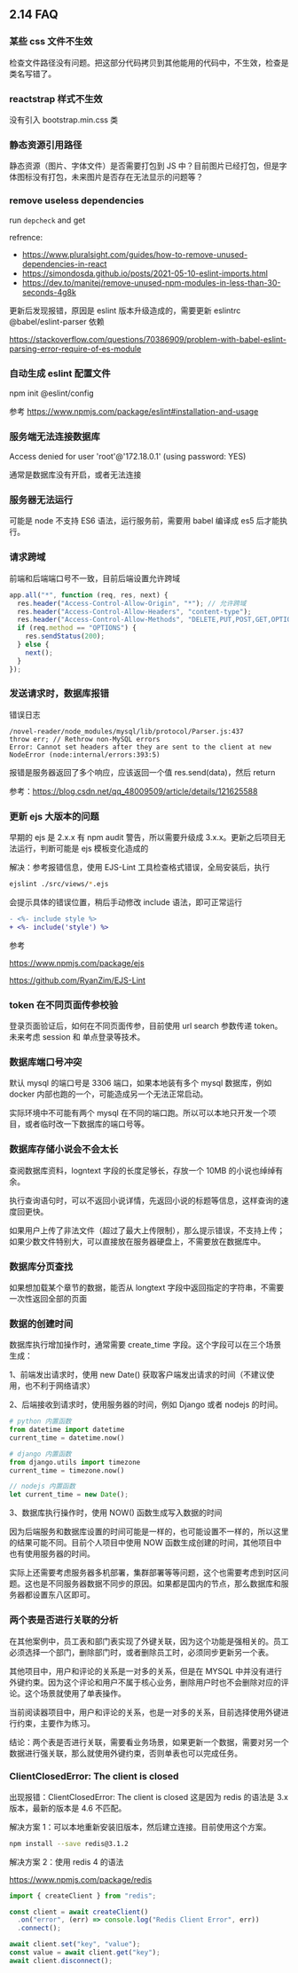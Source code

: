 ## 2.14 FAQ

### 某些 css 文件不生效

检查文件路径没有问题。把这部分代码拷贝到其他能用的代码中，不生效，检查是类名写错了。

### reactstrap 样式不生效

没有引入 bootstrap.min.css 类

### 静态资源引用路径

静态资源（图片、字体文件）是否需要打包到 JS 中？目前图片已经打包，但是字体图标没有打包，未来图片是否存在无法显示的问题等？

### remove useless dependencies

run `depcheck` and get

refrence:

- https://www.pluralsight.com/guides/how-to-remove-unused-dependencies-in-react
- https://simondosda.github.io/posts/2021-05-10-eslint-imports.html
- https://dev.to/manitej/remove-unused-npm-modules-in-less-than-30-seconds-4g8k

更新后发现报错，原因是 eslint 版本升级造成的，需要更新 eslintrc @babel/eslint-parser 依赖

https://stackoverflow.com/questions/70386909/problem-with-babel-eslint-parsing-error-require-of-es-module

### 自动生成 eslint 配置文件

npm init @eslint/config

参考 https://www.npmjs.com/package/eslint#installation-and-usage


### 服务端无法连接数据库

Access denied for user 'root'@'172.18.0.1' (using password: YES)

通常是数据库没有开启，或者无法连接

### 服务器无法运行

可能是 node 不支持 ES6 语法，运行服务前，需要用 babel 编译成 es5 后才能执行。

### 请求跨域

前端和后端端口号不一致，目前后端设置允许跨域

```js
app.all("*", function (req, res, next) {
  res.header("Access-Control-Allow-Origin", "*"); // 允许跨域
  res.header("Access-Control-Allow-Headers", "content-type");
  res.header("Access-Control-Allow-Methods", "DELETE,PUT,POST,GET,OPTIONS");
  if (req.method == "OPTIONS") {
    res.sendStatus(200);
  } else {
    next();
  }
});
```

### 发送请求时，数据库报错

错误日志

```
/novel-reader/node_modules/mysql/lib/protocol/Parser.js:437
throw err; // Rethrow non-MySQL errors
Error: Cannot set headers after they are sent to the client at new NodeError (node:internal/errors:393:5)
```

报错是服务器返回了多个响应，应该返回一个值 res.send(data)，然后 return

参考：https://blog.csdn.net/qq_48009509/article/details/121625588

### 更新 ejs 大版本的问题

早期的 ejs 是 2.x.x 有 npm audit 警告，所以需要升级成 3.x.x。更新之后项目无法运行，判断可能是 ejs 模板变化造成的

解决：参考报错信息，使用 EJS-Lint 工具检查格式错误，全局安装后，执行

```bash
ejslint ./src/views/*.ejs
```

会提示具体的错误位置，稍后手动修改 include 语法，即可正常运行

```diff
- <%- include style %>
+ <%- include('style') %>
```

参考

https://www.npmjs.com/package/ejs

https://github.com/RyanZim/EJS-Lint

### token 在不同页面传参校验

登录页面验证后，如何在不同页面传参，目前使用 url search 参数传递 token。未来考虑 session 和 单点登录等技术。



### 数据库端口号冲突

默认 mysql 的端口号是 3306 端口，如果本地装有多个 mysql 数据库，例如 docker 内部也跑的一个，可能造成另一个无法正常启动。

实际环境中不可能有两个 mysql 在不同的端口跑。所以可以本地只开发一个项目，或者临时改一下数据库的端口号等。

### 数据库存储小说会不会太长

查阅数据库资料，logntext 字段的长度足够长，存放一个 10MB 的小说也绰绰有余。

执行查询语句时，可以不返回小说详情，先返回小说的标题等信息，这样查询的速度回更快。

如果用户上传了非法文件（超过了最大上传限制），那么提示错误，不支持上传；如果少数文件特别大，可以直接放在服务器硬盘上，不需要放在数据库中。

### 数据库分页查找

如果想加载某个章节的数据，能否从 longtext 字段中返回指定的字符串，不需要一次性返回全部的页面

### 数据的创建时间

数据库执行增加操作时，通常需要 create_time 字段。这个字段可以在三个场景生成：

1、前端发出请求时，使用 new Date() 获取客户端发出请求的时间（不建议使用，也不利于网络请求）

2、后端接收到请求时，使用服务器的时间，例如 Django 或者 nodejs 的时间。

```python
# python 内置函数
from datetime import datetime
current_time = datetime.now()
```

```python
# django 内置函数
from django.utils import timezone
current_time = timezone.now()
```

```js
// nodejs 内置函数
let current_time = new Date();
```

3、数据库执行操作时，使用 NOW() 函数生成写入数据的时间

因为后端服务和数据库设置的时间可能是一样的，也可能设置不一样的，所以这里的结果可能不同。目前个人项目中使用 NOW 函数生成创建的时间，其他项目中也有使用服务器的时间。

实际上还需要考虑服务器多机部署，集群部署等等问题，这个也需要考虑到时区问题。这也是不同服务器数据不同步的原因。如果都是国内的节点，那么数据库和服务器都设置东八区即可。

### 两个表是否进行关联的分析

在其他案例中，员工表和部门表实现了外键关联，因为这个功能是强相关的。员工必须选择一个部门，删除部门时，或者删除员工时，必须同步更新另一个表。

其他项目中，用户和评论的关系是一对多的关系，但是在 MYSQL 中并没有进行外键约束。因为这个评论和用户不属于核心业务，删除用户时也不会删除对应的评论。这个场景就使用了单表操作。

当前阅读器项目中，用户和评论的关系，也是一对多的关系，目前选择使用外键进行约束，主要作为练习。

结论：两个表是否进行关联，需要看业务场景，如果更新一个数据，需要对另一个数据进行强关联，那么就使用外键约束，否则单表也可以完成任务。

### ClientClosedError: The client is closed

出现报错：ClientClosedError: The client is closed 这是因为 redis 的语法是 3.x 版本，最新的版本是 4.6 不匹配。

解决方案 1：可以本地重新安装旧版本，然后建立连接。目前使用这个方案。

```bash
npm install --save redis@3.1.2
```

解决方案 2：使用 redis 4 的语法

https://www.npmjs.com/package/redis

```js
import { createClient } from "redis";

const client = await createClient()
  .on("error", (err) => console.log("Redis Client Error", err))
  .connect();

await client.set("key", "value");
const value = await client.get("key");
await client.disconnect();
```

